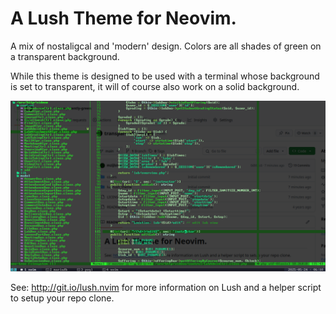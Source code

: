 A Lush Theme for Neovim.
===

A mix of nostaligcal and 'modern' design. Colors are all shades of green on a transparent background. 

While this theme is designed to be used with a terminal whose background is set to transparent, it will of course also work on a solid background.

![Screenshot of transparently green neovim colorscheme](images/Screenshot.png)

See: http://git.io/lush.nvim for more information on Lush and a helper script
to setup your repo clone.
